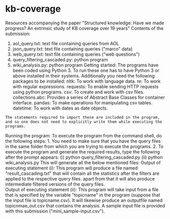 # kb-coverage
Resources accompanying the paper "Structured knowledge: Have we made progress?  An extrinsic study of KB coverage over 19 years"
Contents of the submission:
  1. aol_query.txt:                          text file containing queries from AOL
  2. json_query.txt:                         text file containing queries ("marco" data)
  3. web_query.txt:                          text file containing queries ("web questions")
  4. query_filtering_cascaded.py:            python program 
  5. wiki_analysis.py:                       python program
Getting started:
  The programs have been coded using Python 3. To run these one has to have Python 3 or above installed in their systems. Additionally you need the following packages to be         installed:
		nltk:		            To work with language data.
		re:		              To work with regular expressions.
		requests:		        To enable sending HTTP requests using python programs.
		csv:		              To create and work with csv files.
    collections.abc:     Provides a series of Abstract Base Classes for container interface.
    pandas:              To make operations for manipulating csv tables.
    datetime:            To work with dates as date objects.
		
	The statements required to import these are included in the program, and so one does not need to explicitly write them while executing the programs.
  
Running the program:
	To execute the program from the command shell, do the following steps:
		1. You need to make sure that you have the query files in the same folder from which you are trying to execute the programs.
		2. To execute the program and generate the required results, type the following after the prompt appears:
                (i)  python query_filtering_cascaded.py
                (ii) python wiki_analysis.py 
	This will generate all the below mentioned files:
	      Output of executing statement (i):
		This program will produce a file named "result_cascading.txt" that will contain all the statistics after the filters are applied to the respective query files. apart from that it will also produce intermediate filtered versions of the query files. 	      
		Output of executing statement (ii):
		This program will take input from a file that is specified by the variable "topicname" in the program (suppose that the input file is topicname.csv). It will likewise           produce an outputfile named topicnmae_out.csv that contains the analysis. A sample input file is provided with this submission ("mini_sample-input.csv").



